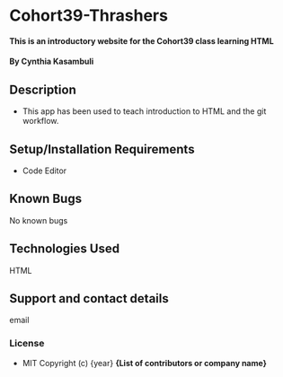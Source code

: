 # Cohort39-Thrashers
#### This is an introductory website for the Cohort39 class learning HTML
#### By Cynthia Kasambuli
## Description
* This app has been used to teach introduction to HTML and the git workflow.
## Setup/Installation Requirements
* Code Editor
## Known Bugs
No known bugs
## Technologies Used
HTML
## Support and contact details
email
### License
* MIT
Copyright (c) {year} **{List of contributors or company name}**
  